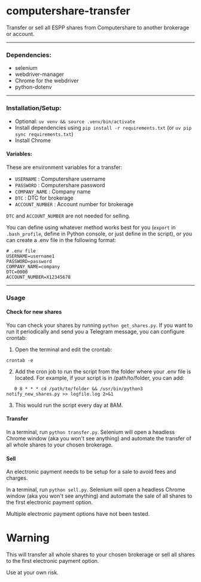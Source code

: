 # computershare-transfer
Transfer or sell all ESPP shares from Computershare to another brokerage or account.

---

### Dependencies:
* selenium
* webdriver-manager
* Chrome for the webdriver
* python-dotenv

---

### Installation/Setup:
* Optional: `uv venv && source .venv/bin/activate`
* Install dependencies using `pip install -r requirements.txt` (or `uv pip sync requirements.txt`)
* Install Chrome

#### Variables:
These are environment variables for a transfer:

* `USERNAME` : Computershare username
* `PASSWORD` : Computershare password
* `COMPANY_NAME` : Company name
* `DTC` : DTC for brokerage
* `ACCOUNT_NUMBER` : Account number for brokerage

`DTC` and `ACCOUNT_NUMBER` are not needed for selling.

You can define using whatever method works best for you (`export` in `.bash_profile`, define in Python console, or just define in the script), or you can create a .env file in the following format:
```
# .env file
USERNAME=username1
PASSWORD=password
COMPANY_NAME=company
DTC=0000
ACCOUNT_NUMBER=X12345678
```
---

### Usage

#### Check for new shares

You can check your shares by running `python get_shares.py`. If you want to
run it periodically and send you a Telegram message, you can configure crontab:

1. Open the terminal and edit the crontab:
```
crontab -e
```
2. Add the cron job to run the script from the folder where your .env file is
   located. For example, if your script is in /path/to/folder, you can add:
```
   0 8 * * * cd /path/to/folder && /usr/bin/python3 notify_new_shares.py >> logfile.log 2>&1
```
3. This would run the script every day at 8AM.

#### Transfer

In a terminal, run `python transfer.py`.
Selenium will open a headless Chrome window (aka you won't see anything) and automate the transfer of all whole shares to your chosen brokerage.

#### Sell

An electronic payment needs to be setup for a sale to avoid fees and charges.

In a terminal, run `python sell.py`.
Selenium will open a headless Chrome window (aka you won't see anything) and automate the sale of all shares to the first electronic payment option.

Multiple electronic payment options have not been tested.

# Warning

This will transfer all whole shares to your chosen brokerage or sell all shares to the first electronic payment option.

Use at your own risk.
